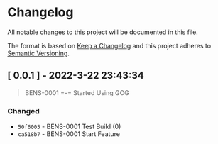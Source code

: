 
# Changelog
All notable changes to this project will be documented in this file.

The format is based on [Keep a Changelog](https://keepachangelog.com/en/1.0.0/)
and this project adheres to [Semantic Versioning](https://semver.org/spec/v2.0.0.html).




## [ 0.0.1 ] - 2022-3-22 23:43:34

> BENS-0001 =-= Started Using GOG

### Changed

- `50f6005` - BENS-0001 Test Build (0)
- `ca518b7` - BENS-0001 Start Feature


